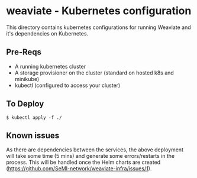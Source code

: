 # weaviate - Kubernetes configuration

This directory contains kubernetes configurations for running Weaviate and it's dependencies on Kubernetes.

## Pre-Reqs

* A running kubernetes cluster
* A storage provisioner on the cluster (standard on hosted k8s and minikube)
* kubectl (configured to access your cluster)

## To Deploy

```
$ kubectl apply -f ./ 
```

## Known issues

As there are dependencies between the services, the above deployment will take some time (5 mins) and generate some errors/restarts in the process. This will be handled once the Helm charts are created (https://github.com/SeMI-network/weaviate-infra/issues/1).


